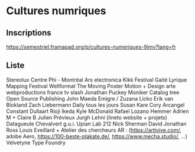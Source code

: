# Cultures numriques

## Inscriptions
https://semestriel.framapad.org/p/cultures-numeriques-9jmv?lang=fr



## Liste

Stereolux
Centre Phi - Montréal
Ars electronica
Kikk Festival
Gaité Lyrique
Mapping Festival
Wellformat
The Moving Poster
Motion + Design
arte webproductions
france tv slash
Jonathan Puckey
Moniker
Catalog tree
Open Source Publishing
John Maeda
Emigre / Zuzana Licko
Erik van Blokland
Zach Liebermann
Daily tous les jours
Susan Kare
Cory Arcangel
Constant Dullaart
Rioji Ikeda
Kyle McDonald
Rafael Lozano Hemmer
Adrien M + Claire B
Julien Prévieux
Jurgh Lehni (lineto website + projets)
Datagueule
Chevalvert
g.u.i.
Upian
Lab 212
Nick Sherman 
David Jonathan Ross
Louis Eveillard + Atelier des chercheurs
AR : (https://artivive.com/, adobe Aero, https://100-beste-plakate.de/, https://www.mecha.studio/, …)
Velvetyne Type Foundry